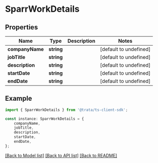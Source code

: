 # SparrWorkDetails


## Properties

Name | Type | Description | Notes
------------ | ------------- | ------------- | -------------
**companyName** | **string** |  | [default to undefined]
**jobTitle** | **string** |  | [default to undefined]
**description** | **string** |  | [default to undefined]
**startDate** | **string** |  | [default to undefined]
**endDate** | **string** |  | [default to undefined]

## Example

```typescript
import { SparrWorkDetails } from '@trata/ts-client-sdk';

const instance: SparrWorkDetails = {
    companyName,
    jobTitle,
    description,
    startDate,
    endDate,
};
```

[[Back to Model list]](../README.md#documentation-for-models) [[Back to API list]](../README.md#documentation-for-api-endpoints) [[Back to README]](../README.md)
